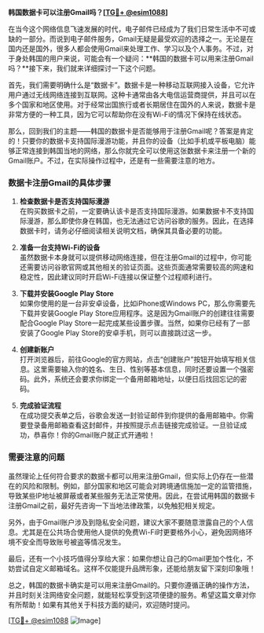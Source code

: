 **韩国数据卡可以注册Gmail吗？[[TG💪+ @esim1088](https://t.me/s/esim1088)]**

在当今这个网络信息飞速发展的时代，电子邮件已经成为了我们日常生活中不可或缺的一部分。而说到电子邮件服务，Gmail无疑是最受欢迎的选择之一。无论是在国内还是国外，很多人都会使用Gmail来处理工作、学习以及个人事务。不过，对于身处韩国的用户来说，可能会有一个疑问：**韩国的数据卡可以用来注册Gmail吗？**接下来，我们就来详细探讨一下这个问题。

首先，我们需要明确什么是“数据卡”。数据卡是一种移动互联网接入设备，它允许用户通过无线网络连接到互联网。这种卡通常由各大电信运营商提供，并且可以在多个国家和地区使用。对于经常出国旅行或者长期居住在国外的人来说，数据卡是非常方便的一种工具，因为它可以帮助你在没有Wi-Fi的情况下保持在线状态。

那么，回到我们的主题——韩国的数据卡是否能够用于注册Gmail呢？答案是肯定的！只要你的数据卡支持国际漫游功能，并且你的设备（比如手机或平板电脑）能够正常连接到韩国当地的网络，那么你就完全可以使用这张数据卡来注册一个新的Gmail账户。不过，在实际操作过程中，还是有一些需要注意的地方。

### 数据卡注册Gmail的具体步骤

1. **检查数据卡是否支持国际漫游**  
   在购买数据卡之前，一定要确认该卡是否支持国际漫游。如果数据卡不支持国际漫游，那么即使你身在韩国，也无法通过它访问谷歌的服务。因此，在选择数据卡时，请务必仔细阅读相关说明文档，确保其具备必要的功能。

2. **准备一台支持Wi-Fi的设备**  
   虽然数据卡本身就可以提供移动网络连接，但在注册Gmail的过程中，你可能还需要访问谷歌官网或其他相关的验证页面。这些页面通常需要较高的网速和稳定性，因此建议同时开启Wi-Fi连接以保证整个过程顺利进行。

3. **下载并安装Google Play Store**  
   如果你使用的是一台非安卓设备，比如iPhone或Windows PC，那么你需要先下载并安装Google Play Store应用程序。这是因为Gmail账户的创建往往需要配合Google Play Store一起完成某些设置步骤。当然，如果你已经有了一部安装了Google Play Store的安卓手机，则可以直接跳过这一步。

4. **创建新账户**  
   打开浏览器后，前往Google的官方网站，点击“创建账户”按钮开始填写相关信息。这里需要输入你的姓名、生日、性别等基本信息，同时还要设置一个强密码。此外，系统还会要求你绑定一个备用邮箱地址，以便日后找回忘记的密码。

5. **完成验证流程**  
   在成功提交表单之后，谷歌会发送一封验证邮件到你提供的备用邮箱中。你需要登录备用邮箱查看这封邮件，并按照提示点击链接完成验证。一旦验证成功，恭喜你！你的Gmail账户就正式开通啦！

### 需要注意的问题

虽然理论上任何符合要求的数据卡都可以用来注册Gmail，但实际上仍存在一些潜在的风险和限制。例如，部分国家和地区可能会对跨境通信施加一定的监管措施，导致某些IP地址被屏蔽或者某些服务无法正常使用。因此，在尝试用韩国的数据卡注册Gmail之前，最好先咨询一下当地法律政策，以免触犯相关规定。

另外，由于Gmail账户涉及到隐私安全问题，建议大家不要随意泄露自己的个人信息。尤其是在公共场合使用他人提供的免费Wi-Fi时更要格外小心，避免因网络环境不安全而导致账号被盗等情况发生。

最后，还有一个小技巧值得分享给大家：如果你想让自己的Gmail更加个性化，不妨尝试自定义邮箱域名。这样不仅能提升品牌形象，还能给朋友留下深刻印象哦！

总之，韩国的数据卡确实是可以用来注册Gmail的。只要你遵循正确的操作方法，并且时刻关注网络安全问题，就能轻松享受到这项便捷的服务。希望这篇文章对你有所帮助！如果有其他关于科技方面的疑问，欢迎随时提问。

[[TG💪+ @esim1088](https://t.me/s/esim1088) ![Image](https://i.postimg.cc/4NQfJmqS/Snipaste-2025-05-13-00-14-12.png)]